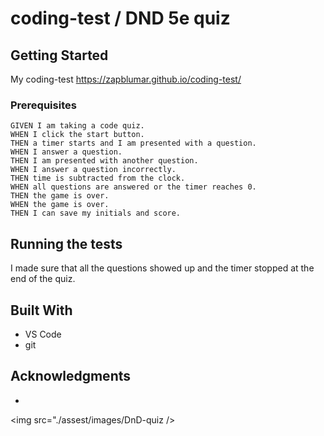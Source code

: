 # coding-test / DND 5e quiz


## Getting Started

My coding-test
https://zapblumar.github.io/coding-test/

### Prerequisites


```
GIVEN I am taking a code quiz.
WHEN I click the start button.
THEN a timer starts and I am presented with a question.
WHEN I answer a question.
THEN I am presented with another question.
WHEN I answer a question incorrectly.
THEN time is subtracted from the clock.
WHEN all questions are answered or the timer reaches 0.
THEN the game is over.
WHEN the game is over.
THEN I can save my initials and score.
```


## Running the tests

I made sure that all the questions showed up and the timer stopped at the end of the quiz.



## Built With

* VS Code
* git



## Acknowledgments

* 

<img src="./assest/images/DnD-quiz />
